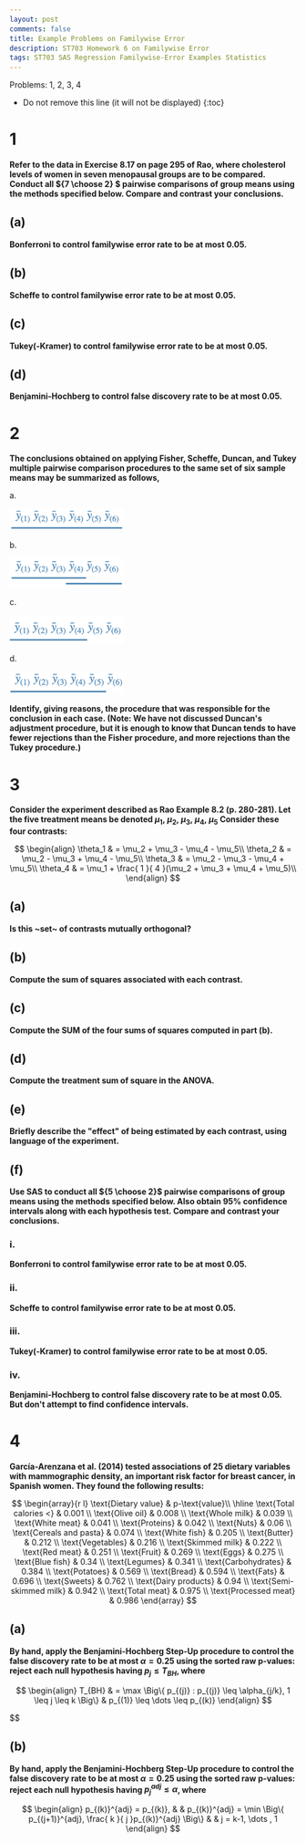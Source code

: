 ```yaml
---
layout: post
comments: false
title: Example Problems on Familywise Error
description: ST703 Homework 6 on Familywise Error
tags: ST703 SAS Regression Familywise-Error Examples Statistics
---
```


Problems: 1, 2, 3, 4


* Do not remove this line (it will not be displayed)
{:toc}


# 1
**Refer to the data in Exercise 8.17 on page 295 of Rao, where cholesterol levels of women in seven menopausal groups are to be compared. Conduct all ${7 \choose  2} $ pairwise comparisons of group means using the methods specified below. Compare and contrast your conclusions.**


## (a)
**Bonferroni to control familywise error rate to be at most 0.05.**


## (b)
**Scheffe to control familywise error rate to be at most 0.05.**


## (c)
**Tukey(-Kramer) to control familywise error rate to be at most 0.05.**


## (d)
**Benjamini-Hochberg to control false discovery rate to be at most 0.05.**




# 2
**The conclusions obtained on applying Fisher, Scheffe, Duncan, and Tukey multiple pairwise comparison procedures to the same set of six sample means may be summarized as follows,**

a.

<img src="../img/post_img/2019-10-19-ST703-Familywise-Error/2a.png" width="200">



b.

<img src="../img/post_img/2019-10-19-ST703-Familywise-Error/2b.png" width="200">


c.

<img src="../img/post_img/2019-10-19-ST703-Familywise-Error/2c.png" width="200">


d.

<img src="../img/post_img/2019-10-19-ST703-Familywise-Error/2d.png" width="200">


**Identify, giving reasons, the procedure that was responsible for the conclusion in each case. (Note: We have not discussed Duncan's adjustment procedure, but it is enough to know that Duncan tends to have fewer rejections than the Fisher procedure, and more rejections than the Tukey procedure.)**


# 3
**Consider the experiment described as Rao Example 8.2 (p. 280-281). Let the five treatment
means be denoted $\mu_1,\ \mu_2,\ \mu_3,\ \mu_4,\ \mu_5$ Consider these four contrasts:**

$$
	\begin{align}
		\theta_1 & = \mu_2 + \mu_3 - \mu_4 - \mu_5\\
		\theta_2 & = \mu_2 - \mu_3 + \mu_4 - \mu_5\\
		\theta_3 & = \mu_2 - \mu_3 - \mu_4 + \mu_5\\
		\theta_4 & = \mu_1 + \frac{ 1 }{ 4 }(\mu_2 + \mu_3 + \mu_4 + \mu_5)\\
	\end{align}
$$


## (a)
**Is this ~set~ of contrasts mutually orthogonal?**


## (b)
**Compute the sum of squares associated with each contrast.**


## (c)
**Compute the SUM of the four sums of squares computed in part (b).**


## (d)
**Compute the treatment sum of square in the ANOVA.**


## (e)
**Briefly describe the "effect" of being estimated by each contrast, using language of the experiment.**



## (f)
**Use SAS to conduct all ${5 \choose 2}$ pairwise comparisons of group means using the methods specified below. Also obtain 95% confidence intervals along with each hypothesis test. Compare and contrast your conclusions.**


### i.
**Bonferroni to control familywise error rate to be at most 0.05.**


### ii.
**Scheffe to control familywise error rate to be at most 0.05.**



### iii.
**Tukey(-Kramer) to control familywise error rate to be at most 0.05.**


### iv.
**Benjamini-Hochberg to control false discovery rate to be at most 0.05. But don't attempt to find confidence intervals.**
# 4
**García-Arenzana et al. (2014) tested associations of 25 dietary variables with mammographic density, an important risk factor for breast cancer, in Spanish women. They found the following results:**


$$
\begin{array}{r l}
	\text{Dietary value} & p-\text{value}\\ \hline
	\text{Total calories <} & 0.001 \\ 
	\text{Olive oil} & 0.008 \\ 
	\text{Whole milk} & 0.039 \\ 
	\text{White meat} & 0.041 \\ 
	\text{Proteins} & 0.042 \\ 
	\text{Nuts} & 0.06 \\ 
	\text{Cereals and pasta} & 0.074 \\ 
	\text{White fish} & 0.205 \\ 
	\text{Butter} & 0.212 \\ 
	\text{Vegetables} & 0.216 \\ 
	\text{Skimmed milk} & 0.222 \\ 
	\text{Red meat} & 0.251 \\ 
	\text{Fruit} & 0.269 \\ 
	\text{Eggs} & 0.275 \\ 
	\text{Blue fish} & 0.34 \\ 
	\text{Legumes} & 0.341 \\ 
	\text{Carbohydrates} & 0.384 \\ 
	\text{Potatoes} & 0.569 \\ 
	\text{Bread} & 0.594 \\ 
	\text{Fats} & 0.696 \\ 
	\text{Sweets} & 0.762 \\ 
	\text{Dairy products} & 0.94 \\ 
	\text{Semi-skimmed milk} & 0.942 \\ 
	\text{Total meat} & 0.975 \\ 
	\text{Processed meat} & 0.986
\end{array}
$$

## (a)
**By hand, apply the Benjamini-Hochberg Step-Up procedure to control the false discovery rate to be at most $\alpha = 0.25$ using the sorted raw p-values: reject each null hypothesis having $p_j \leq T_{BH}$, where**

$$
	\begin{align}
		T_{BH} & = \max \Big\{ p_{(j)} : p_{(j)} \leq \alpha_{j/k}, 1 \leq j \leq k \Big\} & p_{(1)} \leq \dots \leq p_{(k)}
	\end{align}
$$

$$


## (b)
**By hand, apply the Benjamini-Hochberg Step-Up procedure to control the false discovery rate to be at most $\alpha = 0.25$ using the sorted raw p-values: reject each null hypothesis having $p_j^{adj} \leq \alpha$, where**

$$
	\begin{align}
		p_{(k)}^{adj} = p_{(k)}, & & p_{(k)}^{adj} = \min \Big\{ p_{(j+1)}^{adj}, \frac{ k }{ j }p_{(k)}^{adj} \Big\} & & j = k-1, \dots , 1
	\end{align}
$$
